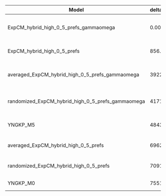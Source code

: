| Model                                             | deltaAIC | LogLikelihood | nParams | ParamValues                                               |
|---------------------------------------------------|----------|---------------|---------|-----------------------------------------------------------|
| ExpCM_hybrid_high_0_5_prefs_gammaomega            | 0.00     | -51359.94     | 7       | alpha_omega=1.57, beta=1.70, beta_omega=10.00, kappa=3.85 |
| ExpCM_hybrid_high_0_5_prefs                       | 856.88   | -51789.38     | 6       | beta=1.76, kappa=3.58, omega=0.15                         |
| averaged_ExpCM_hybrid_high_0_5_prefs_gammaomega   | 3922.02  | -53320.95     | 7       | alpha_omega=0.68, beta=1.90, beta_omega=7.05, kappa=3.77  |
| randomized_ExpCM_hybrid_high_0_5_prefs_gammaomega | 4171.52  | -53445.70     | 7       | alpha_omega=0.67, beta=0.18, beta_omega=7.19, kappa=3.76  |
| YNGKP_M5                                          | 4843.98  | -53776.93     | 12      | alpha_omega=0.69, beta_omega=7.89, kappa=3.35             |
| averaged_ExpCM_hybrid_high_0_5_prefs              | 6962.14  | -54842.01     | 6       | beta=1.30, kappa=3.43, omega=0.08                         |
| randomized_ExpCM_hybrid_high_0_5_prefs            | 7091.80  | -54906.84     | 6       | beta=0.14, kappa=3.42, omega=0.08                         |
| YNGKP_M0                                          | 7551.12  | -55131.50     | 11      | kappa=3.04, omega=0.07                                    |